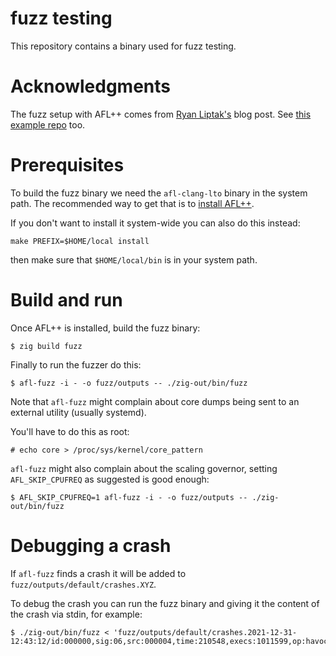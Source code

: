 # fuzz testing

This repository contains a binary used for fuzz testing.

# Acknowledgments

The fuzz setup with AFL++ comes from [Ryan Liptak's](https://www.ryanliptak.com/blog/fuzzing-zig-code/) blog post. See [this example repo](https://github.com/squeek502/zig-fuzzing-example) too.

# Prerequisites

To build the fuzz binary we need the `afl-clang-lto` binary in the system path.
The recommended way to get that is to [install AFL++](https://github.com/AFLplusplus/AFLplusplus/blob/stable/docs/INSTALL.md).

If you don't want to install it system-wide you can also do this instead:
```
make PREFIX=$HOME/local install
```
then make sure that `$HOME/local/bin` is in your system path.

# Build and run

Once AFL++ is installed, build the fuzz binary:
```
$ zig build fuzz
```

Finally to run the fuzzer do this:
```
$ afl-fuzz -i - -o fuzz/outputs -- ./zig-out/bin/fuzz
```

Note that `afl-fuzz` might complain about core dumps being sent to an external utility (usually systemd).

You'll have to do this as root:
```
# echo core > /proc/sys/kernel/core_pattern
```

`afl-fuzz` might also complain about the scaling governor, setting `AFL_SKIP_CPUFREQ` as suggested is good enough:
```
$ AFL_SKIP_CPUFREQ=1 afl-fuzz -i - -o fuzz/outputs -- ./zig-out/bin/fuzz
```

# Debugging a crash

If `afl-fuzz` finds a crash it will be added to `fuzz/outputs/default/crashes.XYZ`.

To debug the crash you can run the fuzz binary and giving it the content of the crash via stdin, for example:
```
$ ./zig-out/bin/fuzz < 'fuzz/outputs/default/crashes.2021-12-31-12:43:12/id:000000,sig:06,src:000004,time:210548,execs:1011599,op:havoc,rep:2'
```
